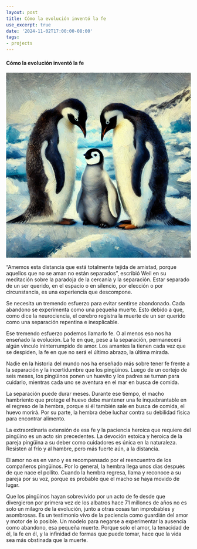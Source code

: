 ```yaml
---
layout: post
title: Cómo la evolución inventó la fe
use_excerpt: true
date: '2024-11-02T17:00:00-08:00'
tags:
- projects
---
```

<h4>Cómo la evolución inventó la fe</h4>
<img src="post_files/pinguinos.png" alt="Pingüinos en la nieve"/><br/>
<p>“Amemos esta distancia que está totalmente tejida de amistad, porque aquellos que no se aman no están separados”, escribió Weil en su meditación sobre la paradoja de la cercanía y la separación. Estar separado de un ser querido, en el espacio o en silencio, por elección o por circunstancia, es una experiencia que descompone.</p>

<!--more-->

<p>Se necesita un tremendo esfuerzo para evitar sentirse abandonado. Cada abandono se experimenta como una pequeña muerte. Esto debido a que, como dice la neurociencia, el cerebro registra la muerte de un ser querido como una separación repentina e inexplicable.</p>

<p>Ese tremendo esfuerzo podemos llamarlo fe. O al menos eso nos ha enseñado la evolución. La fe en que, pese a la separación, permanecerá algún vínculo ininterrumpido de amor. Los amantes la tienen cada vez que se despiden, la fe en que no será el último abrazo, la última mirada.</p>

<p>Nadie en la historia del mundo nos ha enseñado más sobre tener fe frente a la separación y la incertidumbre que los pingüinos. Luego de un cortejo de seis meses, los pingüinos ponen un huevito y los padres se turnan para cuidarlo, mientras cada uno se aventura en el mar en busca de comida.</p>

<p>La separación puede durar meses. Durante ese tiempo, el macho hambriento que protege el huevo debe mantener una fe inquebrantable en el regreso de la hembra, porque si él también sale en busca de comida, el huevo morirá. Por su parte, la hembra debe luchar contra su debilidad física para encontrar alimento.</p>

<p>La extraordinaria extensión de esa fe y la paciencia heroica que requiere del pingüino es un acto sin precedentes. La devoción estoica y heroica de la pareja pingüina a su deber como cuidadores es única en la naturaleza. Resisten al frío y al hambre, pero más fuerte aún, a la distancia.</p>

<p>El amor no es en vano y es recompensado por el reencuentro de los compañeros pingüinos. Por lo general, la hembra llega unos días después de que nace el pollito. Cuando la hembra regresa, llama y reconoce a su pareja por su voz, porque es probable que el macho se haya movido de lugar.</p>

<p>Que los pingüinos hayan sobrevivido por un acto de fe desde que divergieron por primera vez de los albatros hace 71 millones de años no es solo un milagro de la evolución, junto a otras cosas tan improbables y asombrosas. Es un testimonio vivo de la paciencia como guardián del amor y motor de lo posible. Un modelo para negarse a experimentar la ausencia como abandono, esa pequeña muerte. Porque solo el amor, la tenacidad de él, la fe en él, y la infinidad de formas que puede tomar, hace que la vida sea más obstinada que la muerte.</p>
